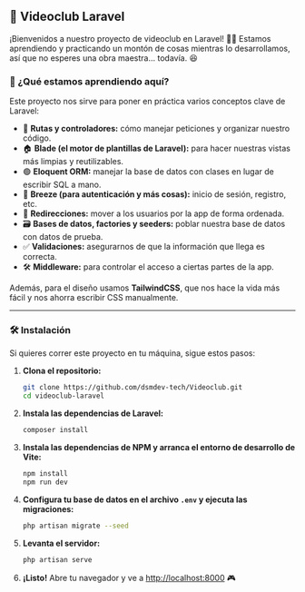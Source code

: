 ## 🎥 Videoclub Laravel

¡Bienvenidos a nuestro proyecto de videoclub en Laravel! 🎥🍿 Estamos aprendiendo y practicando un montón de cosas mientras lo desarrollamos, así que no esperes una obra maestra… todavía. 😆

### 🚀 ¿Qué estamos aprendiendo aquí?

Este proyecto nos sirve para poner en práctica varios conceptos clave de Laravel:
- 📌 **Rutas y controladores:** cómo manejar peticiones y organizar nuestro código.
- 🏠 **Blade (el motor de plantillas de Laravel):** para hacer nuestras vistas más limpias y reutilizables.
- 🟢 **Eloquent ORM:** manejar la base de datos con clases en lugar de escribir SQL a mano.
- 🔑 **Breeze (para autenticación y más cosas):** inicio de sesión, registro, etc.
- 🔄 **Redirecciones:** mover a los usuarios por la app de forma ordenada.
- 🗃️ **Bases de datos, factories y seeders:** poblar nuestra base de datos con datos de prueba.
- ✅ **Validaciones:** asegurarnos de que la información que llega es correcta.
- 🛠️ **Middleware:** para controlar el acceso a ciertas partes de la app.

Además, para el diseño usamos **TailwindCSS**, que nos hace la vida más fácil y nos ahorra escribir CSS manualmente.

---

### 🛠️ Instalación

Si quieres correr este proyecto en tu máquina, sigue estos pasos:

1. **Clona el repositorio:**
   ```bash
   git clone https://github.com/dsmdev-tech/Videoclub.git
   cd videoclub-laravel
   ```

2. **Instala las dependencias de Laravel:**
   ```bash
   composer install
   ```

3. **Instala las dependencias de NPM y arranca el entorno de desarrollo de Vite:**
   ```bash
   npm install
   npm run dev
   ```

4. **Configura tu base de datos en el archivo `.env` y ejecuta las migraciones:**
   ```bash
   php artisan migrate --seed
   ```

5. **Levanta el servidor:**
   ```bash
   php artisan serve
   ```

6. **¡Listo!** Abre tu navegador y ve a [http://localhost:8000](http://localhost:8000) 🎮


